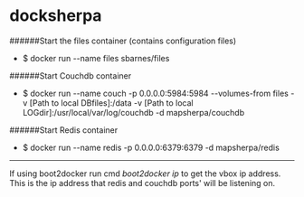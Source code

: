 # docksherpa

######Start the files container (contains configuration files)
 - $ docker run --name files sbarnes/files

######Start Couchdb container
 - $ docker run --name couch -p 0.0.0.0:5984:5984 --volumes-from files -v [Path to local DBfiles]:/data -v [Path to local LOGdir]:/usr/local/var/log/couchdb -d mapsherpa/couchdb

######Start Redis container
 - $ docker run --name redis -p 0.0.0.0:6379:6379 -d mapsherpa/redis

---
If using boot2docker run cmd *boot2docker ip* to get the vbox ip address.  This is the ip address that redis and couchdb ports' will be listening on.

